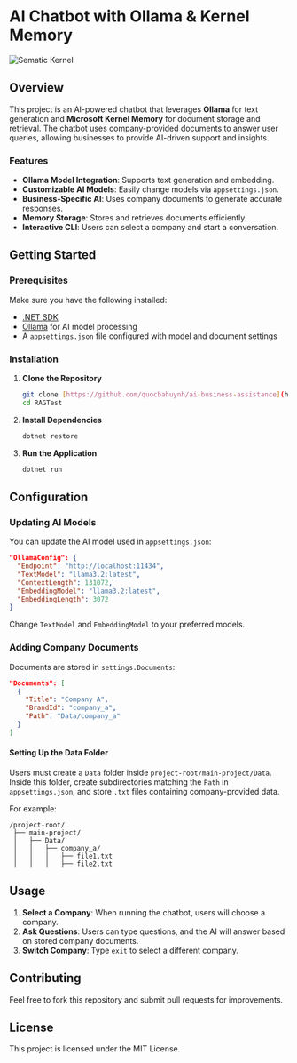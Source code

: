 # AI Chatbot with Ollama & Kernel Memory
![Sematic Kernel](https://github.com/user-attachments/assets/44cd5ab6-2f1e-4a97-8ab9-97edc45d46f6)

## Overview
This project is an AI-powered chatbot that leverages **Ollama** for text generation and **Microsoft Kernel Memory** for document storage and retrieval. The chatbot uses company-provided documents to answer user queries, allowing businesses to provide AI-driven support and insights. 

### Features
- **Ollama Model Integration**: Supports text generation and embedding.
- **Customizable AI Models**: Easily change models via `appsettings.json`.
- **Business-Specific AI**: Uses company documents to generate accurate responses.
- **Memory Storage**: Stores and retrieves documents efficiently.
- **Interactive CLI**: Users can select a company and start a conversation.

## Getting Started

### Prerequisites
Make sure you have the following installed:
- [.NET SDK](https://dotnet.microsoft.com/en-us/download)
- [Ollama](https://ollama.ai) for AI model processing
- A `appsettings.json` file configured with model and document settings

### Installation
1. **Clone the Repository**
   ```sh
   git clone [https://github.com/quocbahuynh/ai-business-assistance](https://github.com/quocbahuynh/ai-business-assistance)]
   cd RAGTest
   ```

2. **Install Dependencies**
   ```sh
   dotnet restore
   ```

3. **Run the Application**
   ```sh
   dotnet run
   ```

## Configuration
### Updating AI Models
You can update the AI model used in `appsettings.json`:
```json
"OllamaConfig": {
  "Endpoint": "http://localhost:11434",
  "TextModel": "llama3.2:latest",
  "ContextLength": 131072,
  "EmbeddingModel": "llama3.2:latest",
  "EmbeddingLength": 3072
}
```
Change `TextModel` and `EmbeddingModel` to your preferred models.

### Adding Company Documents
Documents are stored in `settings.Documents`:
```json
"Documents": [
  {
    "Title": "Company A",
    "BrandId": "company_a",
    "Path": "Data/company_a"
  }
]
```
#### Setting Up the Data Folder
Users must create a `Data` folder inside `project-root/main-project/Data`. Inside this folder, create subdirectories matching the `Path` in `appsettings.json`, and store `.txt` files containing company-provided data.

For example:
```
/project-root/
 ├── main-project/
 │   ├── Data/
 │   │   ├── company_a/
 │   │   │   ├── file1.txt
 │   │   │   ├── file2.txt
```

## Usage
1. **Select a Company**: When running the chatbot, users will choose a company.
2. **Ask Questions**: Users can type questions, and the AI will answer based on stored company documents.
3. **Switch Company**: Type `exit` to select a different company.

## Contributing
Feel free to fork this repository and submit pull requests for improvements.

## License
This project is licensed under the MIT License.

